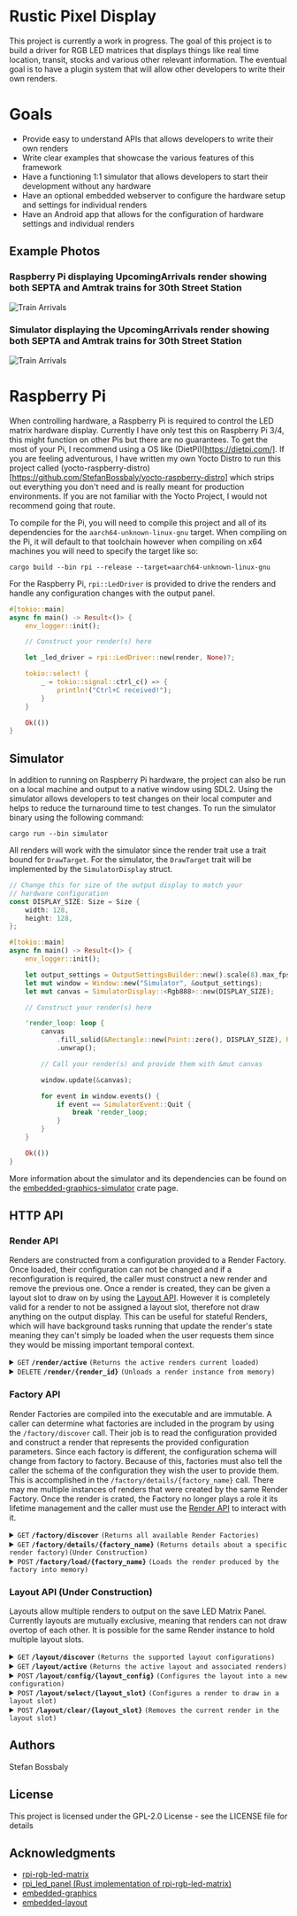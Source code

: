 # Rustic Pixel Display

This project is currently a work in progress. The goal of this project is to build a driver for
RGB LED matrices that displays things like real time location, transit, stocks and various other
relevant information. The eventual goal is to have a plugin system that will allow other developers
to write their own renders.

# Goals

- Provide easy to understand APIs that allows developers to write their own renders
- Write clear examples that showcase the various features of this framework
- Have a functioning 1:1 simulator that allows developers to start their development without any hardware
- Have an optional embedded webserver to configure the hardware setup and settings for individual renders
- Have an Android app that allows for the configuration of hardware settings and individual renders

## Example Photos

### Raspberry Pi displaying UpcomingArrivals render showing both SEPTA and Amtrak trains for 30th Street Station

![Train Arrivals](assets/train-arrivals-rpi.jpg)

### Simulator displaying the UpcomingArrivals render showing both SEPTA and Amtrak trains for 30th Street Station

![Train Arrivals](assets/train-arrivals-simulator.png)

# Raspberry Pi

When controlling hardware, a Raspberry Pi is required to control the LED matrix hardware display. Currently
I have only test this on Raspberry Pi 3/4, this might function on other Pis but there are no guarantees. To
get the most of your Pi, I recommend using a OS like (DietPi)[https://dietpi.com/]. If you are feeling adventurous,
I have written my own Yocto Distro to run this project called (yocto-raspberry-distro)[https://github.com/StefanBossbaly/yocto-raspberry-distro]
which strips out everything you don't need and is really meant for production environments. If you are not familiar
with the Yocto Project, I would not recommend going that route.

To compile for the Pi, you will need to compile this project and all of its dependencies for the `aarch64-unknown-linux-gnu`
target. When compiling on the Pi, it will default to that toolchain however when compiling on x64 machines you will
need to specify the target like so:

`cargo build --bin rpi --release --target=aarch64-unknown-linux-gnu`

For the Raspberry Pi, `rpi::LedDriver` is provided to drive the renders and handle any configuration changes with the
output panel.

```rust
#[tokio::main]
async fn main() -> Result<()> {
    env_logger::init();

    // Construct your render(s) here

    let _led_driver = rpi::LedDriver::new(render, None)?;

    tokio::select! {
        _ = tokio::signal::ctrl_c() => {
            println!("Ctrl+C received!");
        }
    }

    Ok(())
}
```

## Simulator

In addition to running on Raspberry Pi hardware, the project can also be run on a local machine and output
to a native window using SDL2. Using the simulator allows developers to test changes on their local computer
and helps to reduce the turnaround time to test changes. To run the simulator binary using the following command:

`cargo run --bin simulator`

All renders will work with the simulator since the render trait use a trait bound for `DrawTarget`. For the simulator,
the `DrawTarget` trait will be implemented by the `SimulatorDisplay` struct.

```rust
// Change this for size of the output display to match your
// hardware configuration
const DISPLAY_SIZE: Size = Size {
    width: 128,
    height: 128,
};

#[tokio::main]
async fn main() -> Result<()> {
    env_logger::init();

    let output_settings = OutputSettingsBuilder::new().scale(8).max_fps(60).build();
    let mut window = Window::new("Simulator", &output_settings);
    let mut canvas = SimulatorDisplay::<Rgb888>::new(DISPLAY_SIZE);

    // Construct your render(s) here

    'render_loop: loop {
        canvas
            .fill_solid(&Rectangle::new(Point::zero(), DISPLAY_SIZE), Rgb888::BLACK)
            .unwrap();

        // Call your render(s) and provide them with &mut canvas

        window.update(&canvas);

        for event in window.events() {
            if event == SimulatorEvent::Quit {
                break 'render_loop;
            }
        }
    }

    Ok(())
}
```

More information about the simulator and its dependencies can be found on the [embedded-graphics-simulator](https://crates.io/crates/embedded-graphics-simulator)
crate page.

## HTTP API

### Render API

Renders are constructed from a configuration provided to a Render Factory. Once loaded, their configuration can not be changed and
if a reconfiguration is required, the caller must construct a new render and remove the previous one. Once a render is created,
they can be given a layout slot to draw on by using the [Layout API](#layout-api). However it is completely valid for a render to
not be assigned a layout slot, therefore not draw anything on the output display. This can be useful for stateful Renders, which
will have background tasks running that update the render's state meaning they can't simply be loaded when the user requests them
since they would be missing important temporal context.

<details>
  <summary><code>GET</code> <code><b>/render/active</b></code> <code>(Returns the active renders current loaded)</code></summary>

##### Overview

Returns a list of loaded renders. These renders were successfully constructed via the `/factory/load/{factory_name}` endpoint and are
considered active. Active means that the render may have background thread/tasks running that can be used to keep track of the render
state, refresh backend API, etc. An active render might may or may not be currently displaying on the canvas.

##### Parameters

> None

##### Request Body

> None

##### Responses

> | http code | content-type       | response  |
> | --------- | ------------------ | --------- |
> | `200`     | `application/json` | See Below |

##### Response Body

> ```json
> [
>   {
>     "id": "UUID Serialize String",
>     "factory_name": "String",
>     "layout_slot": null or int
>   },
>   ...
> ]
> ```

##### Example cURL

> ```bash
>  curl -X GET http://localhost:8080/render/active
> ```

</details>

<details>
  <summary><code>DELETE</code> <code><b>/render/{render_id}</b></code> <code>(Unloads a render instance from memory)</code></summary>

##### Overview

Unloads and removes a render instance from the display (if applicable). Unloading a render instance will stop all background
threads/tasks and remove it from the layout. This operation is final, once a render is unloaded it must be recreated by providing
the same configuration to the `RenderFactory` that was used to create it.

##### Parameters

> | name        | type     | data type | description                                        |
> | ----------- | -------- | --------- | -------------------------------------------------- |
> | `render_id` | required | string    | The unique id provided when the render was created |

##### Request Body

> None

##### Responses

> | http code | content-type | response |
> | --------- | ------------ | -------- |
> | `204`     | None         | None     |
> | `404`     | None         | None     |

##### Example cURL

> ```bash
>  curl -X DELETE http://localhost:8080/render/{render_id}
> ```

</details>

### Factory API

Render Factories are compiled into the executable and are immutable. A caller can determine what factories are included in the program
by using the `/factory/discover` call. Their job is to read the configuration provided and construct a render that represents the
provided configuration parameters. Since each factory is different, the configuration schema will change from factory to factory. Because
of this, factories must also tell the caller the schema of the configuration they wish the user to provide them. This is accomplished in
the `/factory/details/{factory_name}` call. There may me multiple instances of renders that were created by the same Render Factory. Once
the render is crated, the Factory no longer plays a role it its lifetime management and the caller must use the [Render API](#render-api)
to interact with it.

<details>
  <summary><code>GET</code> <code><b>/factory/discover</b></code> <code>(Returns all available Render Factories)</code></summary>

##### Overview

Returns a list of RenderFactories that are served by this HTTP instance. Factories are compiled into the software executable and can not
be added after the compilation of the program.

##### Parameters

> None

##### Request Body

> None

##### Responses

> | http code | content-type       | response  |
> | --------- | ------------------ | --------- |
> | `200`     | `application/json` | See Below |

##### Response Body

> ```json
> [
>   {
>     "name": "String",
>     "description": "String",
>   },
>   ...
> ]
> ```

##### Example cURL

> ```bash
>  curl -X GET http://localhost:8080/factory/discover
> ```

</details>

<details>
  <summary><code>GET</code> <code><b>/factory/details/{factory_name}</b></code> <code>(Returns details about a specific render factory)(Under Construction)</code></summary>

##### Overview

Returns a list of details about a specific render factory. The returned object will contain the Render Factory's configuration schema.

##### Parameters

> None

##### Request Body

> None

##### Responses

> | http code | content-type       | response  |
> | --------- | ------------------ | --------- |
> | `200`     | `application/json` | See Below |
> | `404`     | None               | None      |

##### Response Body

> ```json
> [
>   {
>     "name": "String",
>     "description": "String",
>   },
>   ...
> ]
> ```

##### Example cURL

> ```bash
>  curl -X GET http://localhost:8080/factory/details/{factory_name}
> ```

</details>

<details>
  <summary><code>POST</code> <code><b>/factory/load/{factory_name}</b></code> <code>(Loads the render produced by the factory into memory)</code></summary>

##### Overview

Attempts to create a `Render` instance using the provided `RenderFactory`. The configuration must match the schema returned in the
`/factory/details/{factory_name}` endpoint. Once created, the `Render` must be referenced by using the UUID returned by this
function.

##### Parameters

> | name           | type     | data type | description                                                       |
> | -------------- | -------- | --------- | ----------------------------------------------------------------- |
> | `factory_name` | required | string    | The name of the factory described in the `/factory/discover` call |

##### Request Body

> Must be a serialized JSON object that matches the JSON schema specified by `/factory/details/{factory_name}` endpoint.
> The `RenderFactory` will parse it and attempt to build the associated render. This operation can fail and the `RenderFactory`
> will attempt to give a detailed error message so that the caller can attempt to fix the configuration.

##### Responses

> | http code | content-type       | response                                                        |
> | --------- | ------------------ | --------------------------------------------------------------- |
> | `200`     | `application/json` | `{id: "Serialized UUID of created Render instance"}`            |
> | `400`     | `application/json` | `{"description":"Render was not loaded","cause":"Bad Request"}` |
> | `404`     | None               | None                                                            |

##### Example cURL

> ```bash
>  curl -X POST -H "Content-Type: application/json" --data '{"station": "Downingtown"}' http://localhost:8080/factory/load/{render_name}
> ```

</details>

### Layout API (Under Construction)

Layouts allow multiple renders to output on the save LED Matrix Panel. Currently layouts are mutually exclusive, meaning that renders
can not draw overtop of each other. It is possible for the same Render instance to hold multiple layout slots.

<details>
  <summary><code>GET</code> <code><b>/layout/discover</b></code> <code>(Returns the supported layout configurations)</code></summary>

##### Overview

Returns a list of layout configurations that are supported by this instance.

##### Parameters

> None

##### Request Body

> None

##### Responses

> | http code | content-type       | response  |
> | --------- | ------------------ | --------- |
> | `200`     | `application/json` | See Below |

##### Response Body

> ```json
> [
>   {
>     name: "String",
>     items: integer,
>   }
> ]
> ```

##### Example cURL

> ```bash
>  curl -X GET http://localhost:8080/layout/discover
> ```

</details>

<details>
  <summary><code>GET</code> <code><b>/layout/active</b></code> <code>(Returns the active layout and associated renders)</code></summary>

##### Overview

Returns the active layout and which render (if any) is occupying each layout slot.

##### Parameters

> None

##### Request Body

> None

##### Responses

> | http code | content-type       | response  |
> | --------- | ------------------ | --------- |
> | `200`     | `application/json` | See Below |

##### Response Body

> ```json
> {
>   "name": "String",
>   "slots": [
>     {
>       "id": "UUID Serialize String",
>       "factory_name": "String"
>     },
>     {
>       "id": "UUID Serialize String",
>       "factory_name": "String"
>     },
>     null,
>     null
>   ]
> }
> ```

##### Example cURL

> ```bash
>  curl -X GET http://localhost:8080/layout/active
> ```

</details>

<details>
  <summary><code>POST</code> <code><b>/layout/config/{layout_config}</b></code> <code>(Configures the layout into a new configuration)</code></summary>
</details>

<details>
  <summary><code>POST</code> <code><b>/layout/select/{layout_slot}</b></code> <code>(Configures a render to draw in a layout slot)</code></summary>
</details>

<details>
  <summary><code>POST</code> <code><b>/layout/clear/{layout_slot}</b></code> <code>(Removes the current render in the layout slot)</code></summary>
</details>

## Authors

Stefan Bossbaly

## License

This project is licensed under the GPL-2.0 License - see the LICENSE file for details

## Acknowledgments

- [rpi-rgb-led-matrix](https://github.com/hzeller/rpi-rgb-led-matrix)
- [rpi_led_panel (Rust implementation of rpi-rgb-led-matrix)](https://github.com/EmbersArc/rpi_led_panel)
- [embedded-graphics](https://github.com/embedded-graphics/embedded-graphics)
- [embedded-layout](https://github.com/bugadani/embedded-layout)
